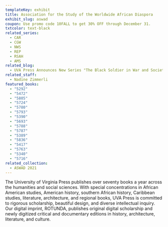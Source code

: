 ```yaml
---
templateKey: exhibit
title: Association for the Study of the Worldwide African Diaspora
exhibit_slug: aswad
coupon: Use promo code 10FALL to get 30% OFF through December 31.
txtcolor: text-black
related_series:
  - CAR
  - CGW
  - NWS
  - REP
  - RSAH
  - AMS
related_blog:
  - UVA Press Announces New Series "The Black Soldier in War and Society"
related_staff:
  - Nadine Zimmerli
featured_books:
  - "5292"
  - "5472"
  - "5805"
  - "5724"
  - "5780"
  - "5793"
  - "5390"
  - "5693"
  - "5788"
  - "5787"
  - "5389"
  - "5836"
  - "5417"
  - "5763"
  - "5340"
  - "5716"
related_collection:
  - ASWAD 2021
---
```

The University of Virginia Press publishes over seventy books a year across the humanities and social sciences. With special concentrations in African American studies, American history, southern African history, Caribbean studies, literature, architecture, and regional books, UVA Press is committed to rigorous scholarship, beautiful design, and diverse intellectual inquiry. Our digital imprint, ROTUNDA, publishes original digital scholarship and newly digitized critical and documentary editions in history, architecture, literature, and culture.